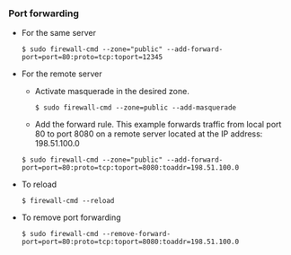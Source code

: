 ### Port forwarding

* For the same server 

  `$ sudo firewall-cmd --zone="public" --add-forward-port=port=80:proto=tcp:toport=12345`

* For the remote server

    * Activate masquerade in the desired zone.
    
      `$ sudo firewall-cmd --zone=public --add-masquerade`

    * Add the forward rule. This example forwards traffic from local port 80 to port 8080 on a remote server located at the IP address: 198.51.100.0 

    `$ sudo firewall-cmd --zone="public" --add-forward-port=port=80:proto=tcp:toport=8080:toaddr=198.51.100.0`

* To reload

  `$ firewall-cmd --reload`

* To remove port forwarding 

  `$ sudo firewall-cmd --remove-forward-port=port=80:proto=tcp:toport=8080:toaddr=198.51.100.0`
